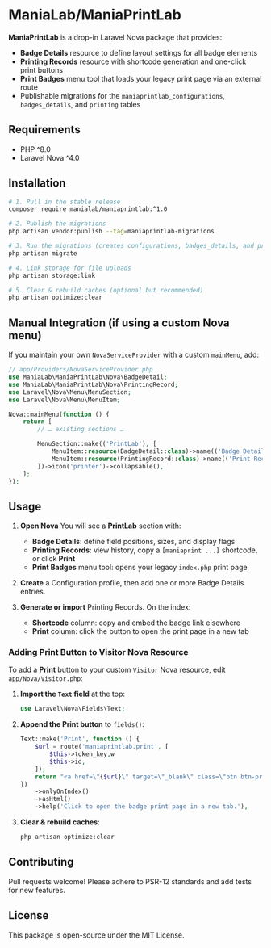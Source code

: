 # ManiaLab/ManiaPrintLab

**ManiaPrintLab** is a drop-in Laravel Nova package that provides:


* **Badge Details** resource to define layout settings for all badge elements
* **Printing Records** resource with shortcode generation and one-click print buttons
* **Print Badges** menu tool that loads your legacy print page via an external route
* Publishable migrations for the `maniaprintlab_configurations`, `badges_details`, and `printing` tables

## Requirements

* PHP ^8.0
* Laravel Nova ^4.0

## Installation

```bash
# 1. Pull in the stable release
composer require manialab/maniaprintlab:^1.0

# 2. Publish the migrations
php artisan vendor:publish --tag=maniaprintlab-migrations

# 3. Run the migrations (creates configurations, badges_details, and printing tables)
php artisan migrate

# 4. Link storage for file uploads
php artisan storage:link

# 5. Clear & rebuild caches (optional but recommended)
php artisan optimize:clear
```

## Manual Integration (if using a custom Nova menu)

If you maintain your own `NovaServiceProvider` with a custom `mainMenu`, add:

```php
// app/Providers/NovaServiceProvider.php
use ManiaLab\ManiaPrintLab\Nova\BadgeDetail;
use ManiaLab\ManiaPrintLab\Nova\PrintingRecord;
use Laravel\Nova\Menu\MenuSection;
use Laravel\Nova\Menu\MenuItem;

Nova::mainMenu(function () {
    return [
        // … existing sections …

        MenuSection::make(('PrintLab'), [
            MenuItem::resource(BadgeDetail::class)->name(('Badge Details')),
            MenuItem::resource(PrintingRecord::class)->name(('Print Records')),
        ])->icon('printer')->collapsable(),
    ];
});
```

## Usage

1. **Open Nova**
   You will see a **PrintLab** section with:

   * **Badge Details**: define field positions, sizes, and display flags
   * **Printing Records**: view history, copy a `[maniaprint ...]` shortcode, or click **Print**
   * **Print Badges** menu tool: opens your legacy `index.php` print page

2. **Create** a Configuration profile, then add one or more Badge Details entries.

3. **Generate or import** Printing Records. On the index:

   * **Shortcode** column: copy and embed the badge link elsewhere
   * **Print** column: click the button to open the print page in a new tab

### Adding Print Button to Visitor Nova Resource

To add a **Print** button to your custom `Visitor` Nova resource, edit `app/Nova/Visitor.php`:

1. **Import the `Text` field** at the top:

   ```php
   use Laravel\Nova\Fields\Text;
   ```
2. **Append the Print button** to `fields()`:

   ```php
   Text::make('Print', function () {
       $url = route('maniaprintlab.print', [
           $this->token_key,w
           $this->id,
       ]);
       return "<a href=\"{$url}\" target=\"_blank\" class=\"btn btn-primary btn-sm\">Print</a>";
   })
       ->onlyOnIndex()
       ->asHtml()
       ->help('Click to open the badge print page in a new tab.'),
   ```
3. **Clear & rebuild caches**:

   ```bash
   php artisan optimize:clear
   ```

## Contributing

Pull requests welcome! Please adhere to PSR-12 standards and add tests for new features.

## License

This package is open-source under the MIT License.
